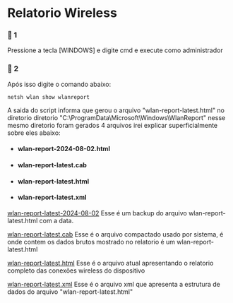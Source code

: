 # Relatorio Wireless

### 📄 1
Pressione a tecla [WINDOWS] e digite cmd e execute como administrador

### 📄 2
Após isso digite o comando abaixo:

```
netsh wlan show wlanreport
```
A saida do script informa que gerou o arquivo "wlan-report-latest.html" no diretorio diretorio "C:\ProgramData\Microsoft\Windows\WlanReport\" nesse mesmo diretorio foram gerados 4 arquivos irei explicar superficialmente sobre eles abaixo:

- #### wlan-report-2024-08-02.html
- #### wlan-report-latest.cab
- #### wlan-report-latest.html
- #### wlan-report-latest.xml

[wlan-report-latest-2024-08-02](https://github.com/TIC-ZOOMtech/Scripts/blob/main/RelatorioWlan.md#wlan-report-2024-08-02html)
Esse é um backup do arquivo wlan-report-latest.html com a data.

[wlan-report-latest.cab](https://github.com/TIC-ZOOMtech/Scripts/new/main#wlan-report-latestcab)
Esse é o arquivo compactado usado por sistema, é onde contem os dados brutos mostrado no relatorio é um wlan-report-latest.html

<!--
  
  Arquivo responsavel por todos os eventos gerados referente as conexões wireless do relatorio
  - System.evtx
 Os arquivos com extensão ".etl" são arquivos de logs do windows, usado para coleta das informações do relatorio
   - Wifi.etl
  - LwtNetLog.etl
 -->
[wlan-report-latest.html](https://github.com/TIC-ZOOMtech/Scripts/new/main#wlan-report-latesthtml)
Esse é o arquivo atual apresentando o relatorio completo das conexões wireless do dispositivo  

[wlan-report-latest.xml](https://github.com/TIC-ZOOMtech/Scripts/new/main#wlan-report-latestxml)
Esse é o arquivo xml que apresenta a estrutura de dados do arquivo "wlan-report-latest.html"
